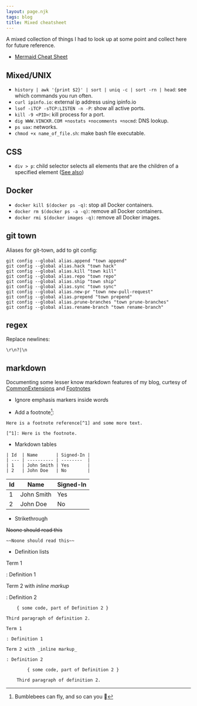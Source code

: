 ```yaml
---
layout: page.njk
tags: blog
title: Mixed cheatsheet
---
```


A mixed collection of things I had to look up at some point and collect here for future reference.

- [Mermaid Cheat Sheet](https://jojozhuang.github.io/tutorial/mermaid-cheat-sheet/)

## Mixed/UNIX

- `history | awk '{print $2}' | sort | uniq -c | sort -rn | head`: see which commands you run often.
- `curl ipinfo.io`: external ip address using ipinfo.io
- `lsof -iTCP -sTCP:LISTEN -n -P`: show all active ports.
- `kill -9 <PID>`: kill process for a port.
- `dig WWW.VINCKR.COM +nostats +nocomments +nocmd`: DNS lookup.
- `ps uax`: networks.
- `chmod +x name_of_file.sh`: make bash file executable.

## CSS

- `div > p`: child selector selects all elements that are the children of a specified element ([See also](https://www.w3schools.com/css/css_combinators.asp))

## Docker

- `docker kill $(docker ps -q)`: stop all Docker containers.
- `docker rm $(docker ps -a -q)`: remove all Docker containers.
- `docker rmi $(docker images -q)`: remove all Docker images.

## git town

Aliases for git-town, add to git config:

```
git config --global alias.append "town append"
git config --global alias.hack "town hack"
git config --global alias.kill "town kill"
git config --global alias.repo "town repo"
git config --global alias.ship "town ship"
git config --global alias.sync "town sync"
git config --global alias.new-pr "town new-pull-request"
git config --global alias.prepend "town prepend"
git config --global alias.prune-branches "town prune-branches"
git config --global alias.rename-branch "town rename-branch"
```

## regex

Replace newlines:

```
\r\n?|\n
```

## markdown

Documenting some lesser know markdown features of my blog, curtesy of [CommonExtensions](https://pkg.go.dev/github.com/gomarkdown/markdown/parser#CommonExtensions) and [Footnotes](https://pkg.go.dev/github.com/gomarkdown/markdown/parser#Footnotes)

- Ignore emphasis markers inside w*ord*s

- Add a footnote[^1]:

```
Here is a footnote reference[^1] and some more text.

[^1]: Here is the footnote.
```

- Markdown tables

```
| Id  | Name       | Signed-In |
| --- | ---------- | --------  |
| 1   | John Smith | Yes       |
| 2   | John Doe   | No        |
```

| Id  | Name       | Signed-In |
| --- | ---------- | --------- |
| 1   | John Smith | Yes       |
| 2   | John Doe   | No        |

[^1]: Bumblebees can fly, and so can you 🐝

- Strikethrough

~~Noone should read this~~

`~~Noone should read this~~`

- Definition lists

Term 1

: Definition 1

Term 2 with _inline markup_

: Definition 2

        { some code, part of Definition 2 }

    Third paragraph of definition 2.

```
Term 1

: Definition 1

Term 2 with _inline markup_

: Definition 2

        { some code, part of Definition 2 }

    Third paragraph of definition 2.
```
